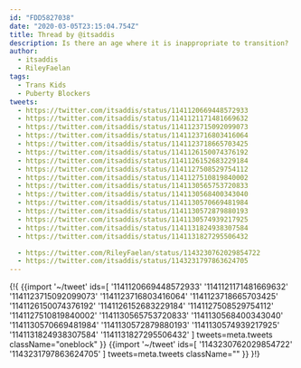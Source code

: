 ```yaml
---
id: "FDD5827038"
date: "2020-03-05T23:15:04.754Z"
title: Thread by @itsaddis
description: Is there an age where it is inappropriate to transition?
author:
  - itsaddis
  - RileyFaelan
tags:
  - Trans Kids
  - Puberty Blockers
tweets:
  - https://twitter.com/itsaddis/status/1141120669448572933
  - https://twitter.com/itsaddis/status/1141121171481669632
  - https://twitter.com/itsaddis/status/1141123715092099073
  - https://twitter.com/itsaddis/status/1141123716803416064
  - https://twitter.com/itsaddis/status/1141123718665703425
  - https://twitter.com/itsaddis/status/1141126150074376192
  - https://twitter.com/itsaddis/status/1141126152683229184
  - https://twitter.com/itsaddis/status/1141127508529754112
  - https://twitter.com/itsaddis/status/1141127510819840002
  - https://twitter.com/itsaddis/status/1141130565753720833
  - https://twitter.com/itsaddis/status/1141130568400343040
  - https://twitter.com/itsaddis/status/1141130570669481984
  - https://twitter.com/itsaddis/status/1141130572879880193
  - https://twitter.com/itsaddis/status/1141130574939217925
  - https://twitter.com/itsaddis/status/1141131824938307584
  - https://twitter.com/itsaddis/status/1141131827295506432

  - https://twitter.com/RileyFaelan/status/1143230762029854722
  - https://twitter.com/itsaddis/status/1143231797863624705
---
```

{!{
  {{import '~/tweet' ids=[
    '1141120669448572933'
    '1141121171481669632'
    '1141123715092099073'
    '1141123716803416064'
    '1141123718665703425'
    '1141126150074376192'
    '1141126152683229184'
    '1141127508529754112'
    '1141127510819840002'
    '1141130565753720833'
    '1141130568400343040'
    '1141130570669481984'
    '1141130572879880193'
    '1141130574939217925'
    '1141131824938307584'
    '1141131827295506432'
  ] tweets=meta.tweets className="oneblock" }}
  {{import '~/tweet' ids=[
    '1143230762029854722'
    '1143231797863624705'
  ] tweets=meta.tweets className="" }}
}!}

